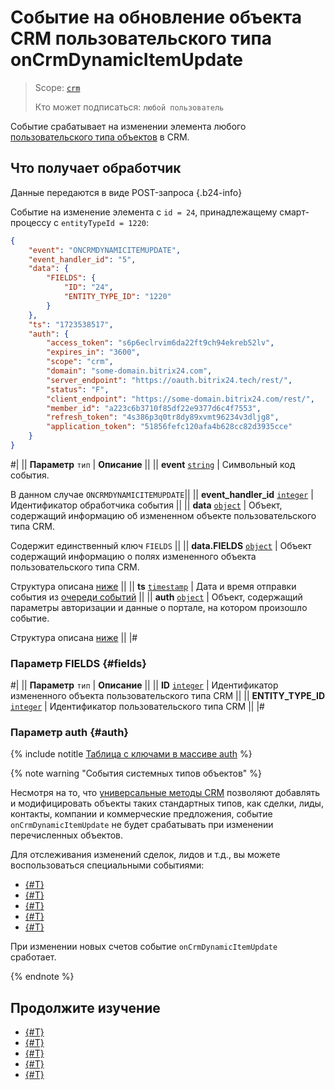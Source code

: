 # Событие на обновление объекта CRM пользовательского типа onCrmDynamicItemUpdate

> Scope: [`crm`](../../../scopes/permissions.md)
>
> Кто может подписаться: `любой пользователь`

Событие срабатывает на изменении элемента любого [пользовательского типа объектов](../user-defined-object-types/index.md) в CRM.

## Что получает обработчик

Данные передаются в виде POST-запроса {.b24-info}

Событие на изменение элемента с `id = 24`, принадлежащему смарт-процессу с `entityTypeId = 1220`:

```json
{
    "event": "ONCRMDYNAMICITEMUPDATE",
    "event_handler_id": "5",
    "data": {
        "FIELDS": {
            "ID": "24",
            "ENTITY_TYPE_ID": "1220"
        }
    },
    "ts": "1723538517",
    "auth": {
        "access_token": "s6p6eclrvim6da22ft9ch94ekreb52lv",
        "expires_in": "3600",
        "scope": "crm",
        "domain": "some-domain.bitrix24.com",
        "server_endpoint": "https://oauth.bitrix24.tech/rest/",
        "status": "F",
        "client_endpoint": "https://some-domain.bitrix24.com/rest/",
        "member_id": "a223c6b3710f85df22e9377d6c4f7553",
        "refresh_token": "4s386p3q0tr8dy89xvmt96234v3dljg8",
        "application_token": "51856fefc120afa4b628cc82d3935cce"
    }
}
```

#|
|| **Параметр**
`тип` | **Описание** ||
|| **event**
[`string`][1] | Символьный код события.

В данном случае `ONCRMDYNAMICITEMUPDATE`||
|| **event_handler_id**
[`integer`][1] | Идентификатор обработчика события ||
|| **data**
[`object`][1] | Объект, содержащий информацию об измененном объекте пользовательского типа CRM.

Содержит единственный ключ `FIELDS` ||
|| **data.FIELDS**
[`object`][1] | Объект содержащий информацию о полях измененного объекта пользовательского типа CRM.

Структура описана [ниже](#fields) ||
|| **ts**
[`timestamp`][1] | Дата и время отправки события из [очереди событий](../../../events/index.md) ||
|| **auth**
[`object`][1] | Объект, содержащий параметры авторизации и данные о портале, на котором произошло событие.

Структура описана [ниже](#auth) ||
|#

### Параметр FIELDS {#fields}

#|
|| **Параметр**
`тип` | **Описание** ||
|| **ID**
[`integer`][1] | Идентификатор измененного объекта пользовательского типа CRM ||
|| **ENTITY_TYPE_ID**
[`integer`][1] | Идентификатор пользовательского типа CRM ||
|#

### Параметр auth {#auth}

{% include notitle [Таблица с ключами в массиве auth](../../../../_includes/auth-params-in-events.md) %}

{% note warning "События системных типов объектов" %}

Несмотря на то, что [универсальные методы CRM](../index.md) позволяют добавлять и модифицировать объекты таких стандартных типов, как сделки, лиды, контакты, компании и коммерческие предложения, событие `onCrmDynamicItemUpdate` не будет срабатывать при изменении перечисленных объектов.

Для отслеживания изменений сделок, лидов и т.д., вы можете воспользоваться специальными событиями:

- [{#T}](../../deals/events/on-crm-deal-update.md)
- [{#T}](../../leads/events/on-crm-lead-update.md)
- [{#T}](../../contacts/events/on-crm-contact-update.md)
- [{#T}](../../companies/events/on-crm-company-update.md)
- [{#T}](../../quote/events/on-crm-quote-update.md)

При изменении новых счетов событие `onCrmDynamicItemUpdate` сработает.

{% endnote %}

## Продолжите изучение

- [{#T}](../../../events/index.md)
- [{#T}](../../../events/event-bind.md)
- [{#T}](index.md)
- [{#T}](on-crm-dynamic-item-add.md)
- [{#T}](on-crm-dynamic-item-delete.md)

[1]: ../../../data-types.md